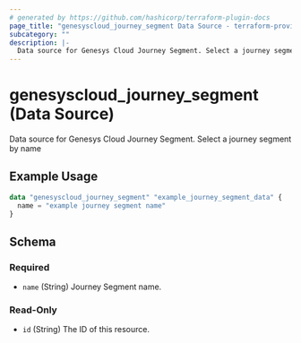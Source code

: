```yaml
---
# generated by https://github.com/hashicorp/terraform-plugin-docs
page_title: "genesyscloud_journey_segment Data Source - terraform-provider-genesyscloud-jonesb"
subcategory: ""
description: |-
  Data source for Genesys Cloud Journey Segment. Select a journey segment by name
---
```


# genesyscloud_journey_segment (Data Source)

Data source for Genesys Cloud Journey Segment. Select a journey segment by name

## Example Usage

```terraform
data "genesyscloud_journey_segment" "example_journey_segment_data" {
  name = "example journey segment name"
}
```

<!-- schema generated by tfplugindocs -->
## Schema

### Required

- `name` (String) Journey Segment name.

### Read-Only

- `id` (String) The ID of this resource.


